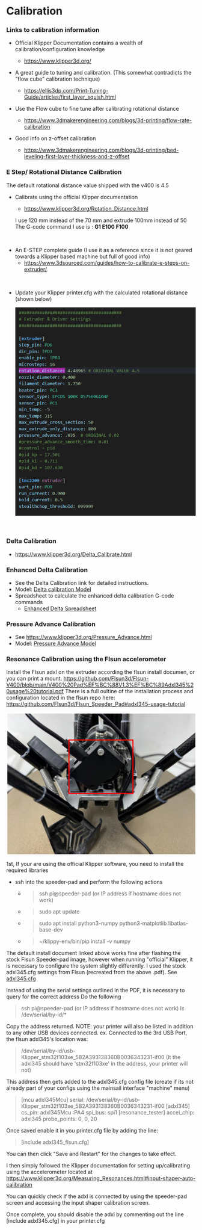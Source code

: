 # Calibration

### Links to calibration information
* Official Klipper Documentation contains a wealth of calibration/configuration knowledge
  * https://www.klipper3d.org/
* A great guide to tuning and calibration. (This somewhat contradicts the "flow cube" calibration technique)
    * https://ellis3dp.com/Print-Tuning-Guide/articles/first_layer_squish.html

* Use the Flow cube to fine tune after calibrating rotational distance
    * https://www.3dmakerengineering.com/blogs/3d-printing/flow-rate-calibration

* Good info on z-offset calibration
  * https://www.3dmakerengineering.com/blogs/3d-printing/bed-leveling-first-layer-thickness-and-z-offset

### E Step/ Rotational Distance Calibration

The default rotational distance value shipped with the v400 is 4.5

* Calibrate using the official Klipper documentation
   * https://www.klipper3d.org/Rotation_Distance.html  

  I use 120 mm instead of the 70 mm and extrude 100mm instead of 50
  The G-code command I use is : <B>G1 E100 F100</B>
<BR />

* An E-STEP complete guide (I use it as a reference since it is not geared towards a Klipper based machine but full of good info)
    * https://www.3dsourced.com/guides/how-to-calibrate-e-steps-on-extruder/
 
<BR/>

* Update your Klipper printer.cfg with the calculated rotational distance (shown below)

    ![printer.cfg](./images/RotDist_printer.cfg.png)  

<BR/>


### Delta Calibration
* https://www.klipper3d.org/Delta_Calibrate.html

### Enhanced Delta Calibration

* See the Delta Calibration link for detailed instructions.
* Model: [Delta calibration Model](../models/calibration/DELTA_calibrate_size.stl)
* Spreadsheet to calculate the enhanced delta calibration G-code commands 
    * [Enhanced Delta Spreadsheet](./EnhancedDeltaWorksheet.xlsx)


### Pressure Advance Calibration
* See https://www.klipper3d.org/Pressure_Advance.html
* Model: [Pressure Advance Model](../models\calibration\square_tower.stl)

### Resonance Calibration using the Flsun accelerometer
Install the Flsun adxl on the extruder according the flsun install documen, or you can print a mount. 
https://github.com/Flsun3d/Flsun-V400/blob/main/V400%20Pad%EF%BC%88V1.3%EF%BC%89Adxl345%20usage%20tutorial.pdf
There is a full oultine of the installation process and configuration located in the flsun repo here: https://github.com/Flsun3d/Flsun_Speeder_Pad#adxl345-usage-tutorial

![flsunadxl](./images/Flsun_adxl345.png)

1st, If your are using the official Klipper software, you need to install the required libraries

 - ssh into the speeder-pad and perform the following actions
    - >ssh pi@speeder-pad (or IP address if hostname does not work)
    - >sudo apt update
    - >sudo apt install python3-numpy python3-matplotlib libatlas-base-dev
    - >~/klippy-env/bin/pip install -v numpy

The default install document linked above works fine after flashing the stock Flsun Speeder-pad image, however when running "official" Klipper, it is necessary to configure the system slightly differently.
I used the stock adxl345.cfg settings from Flsun (recreated from the above .pdf).
See [adxl345.cfg](../configs/official-klipper/adxl345.cfg)

Instead of using the serial settings outlined in the PDF, it is necessary to query for the correct address
Do the following
>ssh pi@speeder-pad (or IP address if hostname does not work)
>ls /dev/serial/by-id/*

Copy the address returned. NOTE: your printer will also be listed in addition to any other USB devices connected. 
ex.
Connected to the 3rd USB Port, the flsun adxl345's location was:
>/dev/serial/by-id/usb-Klipper_stm32f103xe_5B2A393138360B0036343231-if00 
(It the adxl345 should have 'stm32f103xe' in the address, your printer will not)

This address then gets added to the adxl345.cfg config file (create if its not already part of your configs using the mainsail interface "machine" menu)

>[mcu adxl345Mcu]
serial: /dev/serial/by-id/usb-Klipper_stm32f103xe_5B2A393138360B0036343231-if00
[adxl345] 
cs_pin: adxl345Mcu :PA4
spi_bus: spi1
[resonance_tester]
accel_chip: adxl345
probe_points: 0, 0, 20

Once saved enable it in you printer.cfg file by adding the line:
>[include adxl345_flsun.cfg]

You can then click "Save and Restart" for the changes to take effect.

I then simply followed the Klipper documentation for setting up/calibrating using the accelerometer located at https://www.klipper3d.org/Measuring_Resonances.html#input-shaper-auto-calibration

You can quickly check if the adxl is connected by using the speeder-pad screen and accessing the input shaper calibration screen. 

Once complete, you should disable the adxl by commenting out the line [include adxl345.cfg] in your printer.cfg


